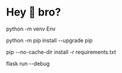 <h1 align="left">Hey 👋 bro?</h1>
<p align="left">python -m venv Env</p>
<p align="left">python -m pip install --upgrade pip</p>
<p align="left">pip --no-cache-dir install -r requirements.txt</p>
<p align="left">flask run --debug</p>